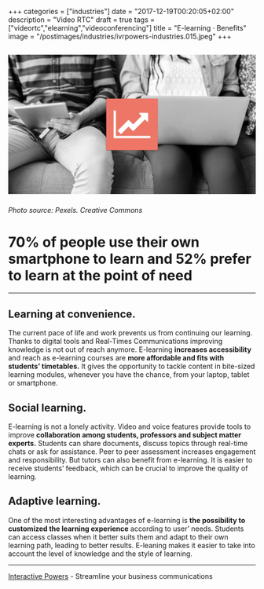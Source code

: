 +++
categories = ["industries"]
date = "2017-12-19T00:20:05+02:00"
description = "Video RTC"
draft = true
tags = ["videortc","elearning","videoconferencing"]
title = "E-learning · Benefits"
image = "/postimages/industries/ivrpowers-industries.015.jpeg"
+++

![children with computers](/postimages/industries/ivrpowers-industries.015.jpeg)
-----------
###### Photo source: Pexels. Creative Commons

 
# 70% of people use their own smartphone to learn and 52% prefer to learn at the point of need
---
 
 
## Learning at convenience.
 
The current pace of life and work prevents us from continuing our learning. Thanks to digital tools and Real-Times Communications improving knowledge is not out of reach anymore. E-learning **increases accessibility** and reach as e-learning courses are **more affordable and fits with students’ timetables.** It gives the opportunity to tackle content in bite-sized learning modules, whenever you have the chance, from your laptop, tablet or smartphone.
 
 
 
## Social learning.
 
E-learning is not a lonely activity. Video and voice features provide tools to improve **collaboration among students, professors and subject matter experts.** Students can share documents, discuss topics through real-time chats or ask for assistance. Peer to peer assessment increases engagement and responsibility. But tutors can also benefit from e-learning. It is easier to receive students’ feedback, which can be crucial to improve the quality of learning.
 
 
## Adaptive learning.
 
One of the most interesting advantages of e-learning is **the possibility to customized the learning experience** according to user’ needs. Students can access classes when it better suits them and adapt to their own learning path, leading to better results. E-leaning makes it easier to take into account the level of knowledge and the style of learning.
 
---
[Interactive Powers](http://www.ivrpowers.com/) - Streamline your business communications



